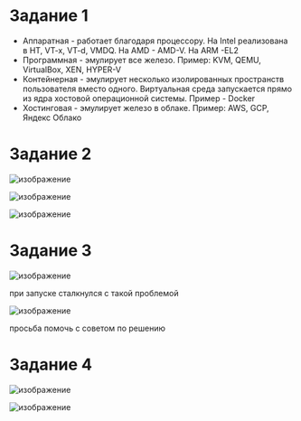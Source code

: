 # Задание 1
- Аппаратная - работает благодаря процессору. На Intel реализована в HT, VT-x, VT-d, VMDQ. На AMD - AMD-V. На ARM -EL2
- Программная - эмулирует все железо. Пример: KVM, QEMU, VirtualBox, XEN, HYPER-V
- Контейнерная - эмулирует несколько изолированных пространств пользователя вместо одного. Виртуальная среда запускается прямо из ядра хостовой операционной системы. Пример - Docker
- Хостинговая - эмулирует железо в облаке. Пример: AWS, GCP, Яндекс Облако

# Задание 2

![изображение](https://user-images.githubusercontent.com/107613708/203260509-26d30dcf-d830-407b-a457-306aeac2e83f.png)

![изображение](https://user-images.githubusercontent.com/107613708/203265130-d6c1def9-f9f3-4335-8ef7-478e6b169477.png)

![изображение](https://user-images.githubusercontent.com/107613708/203276799-1f53d771-e6c8-48a8-9f6d-a697838128f8.png)

# Задание 3

![изображение](https://user-images.githubusercontent.com/107613708/203283829-4740df44-7f02-4916-ab1d-50d85686970c.png)

при запуске сталкнулся с такой проблемой

![изображение](https://user-images.githubusercontent.com/107613708/203297731-6b605f51-2a3b-43d3-a12a-422da472f7b7.png)

просьба помочь с советом по решению

# Задание 4

![изображение](https://user-images.githubusercontent.com/107613708/203298170-28db1998-ee95-42fa-ae0b-61ab8bc3ffff.png)

![изображение](https://user-images.githubusercontent.com/107613708/203298337-1bface2b-5400-4713-b6e5-b93c3f9f3170.png)




